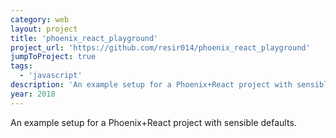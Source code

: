 ```yaml
---
category: web
layout: project
title: 'phoenix_react_playground'
project_url: 'https://github.com/resir014/phoenix_react_playground'
jumpToProject: true
tags:
  - 'javascript'
description: 'An example setup for a Phoenix+React project with sensible defaults.'
year: 2018
---
```


An example setup for a Phoenix+React project with sensible defaults.
